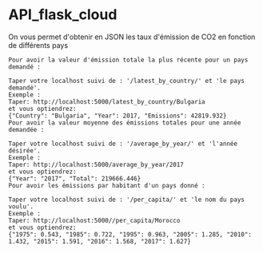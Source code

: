 # API_flask_cloud
 On vous permet d'obtenir en JSON les taux d'émission de CO2 en fonction de différents pays

    Pour avoir la valeur d'émission totale la plus récente pour un pays demandé :

    Taper votre localhost suivi de : '/latest_by_country/' et 'le pays demandé'.
    Exemple :
    Taper: http://localhost:5000/latest_by_country/Bulgaria
    et vous optiendrez:
    {"Country": "Bulgaria", "Year": 2017, "Emissions": 42819.932}
    Pour avoir la valeur moyenne des émissions totales pour une année demandée :

    Taper votre localhost suivi de : '/average_by_year/' et 'l'année désirée'.
    Exemple :
    Taper: http://localhost:5000/average_by_year/2017
    et vous optiendrez:
    {"Year": "2017", "Total": 219666.446}
    Pour avoir les émissions par habitant d'un pays donné :

    Taper votre localhost suivi de : '/per_capita/' et 'le nom du pays voulu'.
    Exemple :
    Taper: http://localhost:5000//per_capita/Morocco
    et vous optiendrez:
    {"1975": 0.543, "1985": 0.722, "1995": 0.963, "2005": 1.285, "2010": 1.432, "2015": 1.591, "2016": 1.568, "2017": 1.627}
